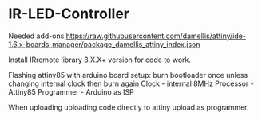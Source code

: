 # IR-LED-Controller

Needed add-ons
https://raw.githubusercontent.com/damellis/attiny/ide-1.6.x-boards-manager/package_damellis_attiny_index.json

Install IRremote library 3.X.X+ version for code to work.

Flashing attiny85 with arduino board setup: 
burn bootloader once unless changing internal clock then burn again
Clock - internal 8MHz
Processor - Attiny85
Programmer - Arduino as ISP


When uploading uploading code directly to attiny upload as programmer. 
